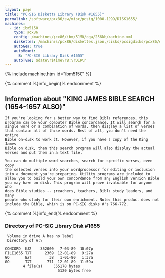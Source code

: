 ```yaml
---
layout: page
title: "PC-SIG Diskette Library (Disk #1655)"
permalink: /software/pcx86/sw/misc/pcsig/1000-1999/DISK1655/
machines:
  - id: ibm5150
    type: pcx86
    config: /machines/pcx86/ibm/5150/cga/256kb/machine.xml
    diskettes: /machines/pcx86/diskettes.json,/disks/pcsigdisks/pcx86/diskettes.json
    autoGen: true
    autoMount:
      B: "PC-SIG Library Disk #1655"
    autoType: $date\r$time\rB:\rDIR\r
---
```


{% include machine.html id="ibm5150" %}

{% comment %}info_begin{% endcomment %}

## Information about "KING JAMES BIBLE SEARCH (1654-1657 ALSO)"

    If you're looking for a better way to find Bible references, this
    program can be your computer Bible concordance. It will search for a
    single word or a combination of words, then display a list of verses
    that contain all of those words. Best of all, you don't need the entire
    Bible on-disk to work it. However, if you have a copy of the King James
    Bible on disk, then this search program will also display the actual
    verses and put them in a text file.
    
    You can do multiple word searches, search for specific verses, even copy
    the selected verses into your wordprocessor for editing or inclusion
    into a document you're preparing. Utility programs are included to
    allow you to build your own concordance from any English version Bible
    you may have on disk. This program will prove invaluable for anyone who
    does Bible studies -- preachers, teachers, Bible study leaders, and many
    people who study for their own enrichment. Note: this product does not
    include the Bible, which is on PC-SIG disks #'s 766-772.
{% comment %}info_end{% endcomment %}


### Directory of PC-SIG Library Disk #1655

     Volume in drive A has no label
     Directory of A:\

    CONCORD  KJ2    352000   7-03-89  10:07p
    FILE1655 TXT      2369  12-01-89   9:27a
    GO       BAT        38   1-01-80   1:37a
    GO       TXT       771  12-01-89  11:59a
            4 file(s)     355178 bytes
                            5120 bytes free
